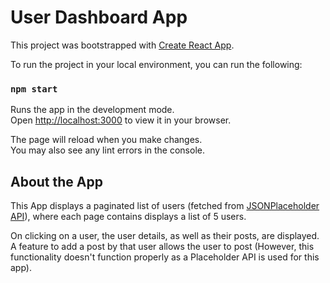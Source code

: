 # User Dashboard App

This project was bootstrapped with [Create React App](https://github.com/facebook/create-react-app).

To run the project in your local environment, you can run the following:

### `npm start`

Runs the app in the development mode.\
Open [http://localhost:3000](http://localhost:3000) to view it in your browser.

The page will reload when you make changes.\
You may also see any lint errors in the console.

## About the App

This App displays a paginated list of users (fetched from [JSONPlaceholder API](https://jsonplaceholder.typicode.com/users)), where each page contains displays a list of 5 users.

On clicking on a user, the user details, as well as their posts, are displayed. A feature to add a post by that user allows the user to post (However, this functionality doesn't function properly as a Placeholder API is used for this app).

